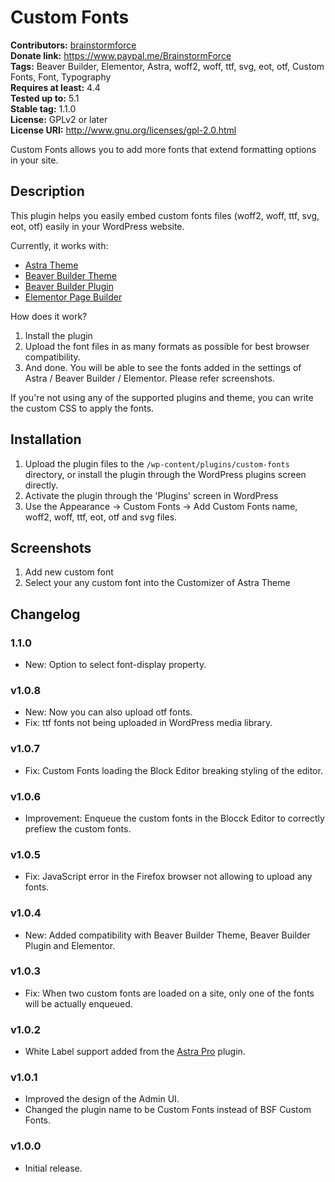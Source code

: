 # Custom Fonts #
**Contributors:** [brainstormforce](https://profiles.wordpress.org/brainstormforce)  
**Donate link:** https://www.paypal.me/BrainstormForce  
**Tags:** Beaver Builder, Elementor, Astra, woff2, woff, ttf, svg, eot, otf, Custom Fonts, Font, Typography  
**Requires at least:** 4.4  
**Tested up to:** 5.1  
**Stable tag:** 1.1.0  
**License:** GPLv2 or later  
**License URI:** http://www.gnu.org/licenses/gpl-2.0.html  

Custom Fonts allows you to add more fonts that extend formatting options in your site.

## Description ##

This plugin helps you easily embed custom fonts files (woff2, woff, ttf, svg, eot, otf) easily in your WordPress website. 

Currently, it works with:

* <a href="https://wpastra.com/?utm_source=wp-repo&utm_campaign=custom-fonts&utm_medium=description">Astra Theme</a>
* <a href="https://www.wpbeaverbuilder.com/?fla=713">Beaver Builder Theme</a>
* <a href="https://www.wpbeaverbuilder.com/?fla=713">Beaver Builder Plugin</a>
* <a href="https://elementor.com/?ref=1352">Elementor Page Builder</a>

How does it work?

1. Install the plugin
2. Upload the font files in as many formats as possible for best browser compatibility.
3. And done. You will be able to see the fonts added in the settings of Astra / Beaver Builder / Elementor. Please refer screenshots.

If you're not using any of the supported plugins and theme, you can write the custom CSS to apply the fonts.

## Installation ##

1. Upload the plugin files to the `/wp-content/plugins/custom-fonts` directory, or install the plugin through the WordPress plugins screen directly.
2. Activate the plugin through the 'Plugins' screen in WordPress
3. Use the Appearance -> Custom Fonts -> Add Custom Fonts name, woff2, woff, ttf, eot, otf and svg files.

## Screenshots ##

1. Add new custom font
2. Select your any custom font into the Customizer of Astra Theme


## Changelog ##

### 1.1.0 ###
- New: Option to select font-display property.

### v1.0.8 ###
- New: Now you can also upload otf fonts.
- Fix: ttf fonts not being uploaded in WordPress media library.

### v1.0.7 ###
- Fix: Custom Fonts loading the Block Editor breaking styling of the editor.

### v1.0.6 ###
- Improvement: Enqueue the custom fonts in the Blocck Editor to correctly prefiew the custom fonts.

### v1.0.5 ###
- Fix: JavaScript error in the Firefox browser not allowing to upload any fonts.

### v1.0.4 ###
- New: Added compatibility with Beaver Builder Theme, Beaver Builder Plugin and Elementor.

### v1.0.3 ###
- Fix: When two custom fonts are loaded on a site, only one of the fonts will be actually enqueued.

### v1.0.2 ###
- White Label support added from the [Astra Pro](https://wpastra.com/pro/) plugin.

### v1.0.1 ###
- Improved the design of the Admin UI.
- Changed the plugin name to be Custom Fonts instead of BSF Custom Fonts.

### v1.0.0 ###
- Initial release.
